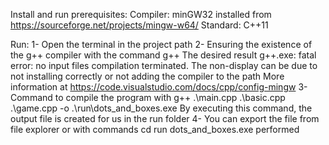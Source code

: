 Install and run
prerequisites:
Compiler: minGW32 installed from https://sourceforge.net/projects/mingw-w64/
Standard: C++11

Run:
1- Open the terminal in the project path
2- Ensuring the existence of the g++ compiler with the command
g++
The desired result
g++.exe: fatal error: no input files
compilation terminated.
The non-display can be due to not installing correctly or not adding the compiler to the path
More information at https://code.visualstudio.com/docs/cpp/config-mingw
3- Command to compile the program with
g++ .\main.cpp .\basic.cpp .\game.cpp -o .\run\dots_and_boxes.exe
By executing this command, the output file is created for us in the run folder
4- You can export the file from file explorer or with commands
cd run
dots_and_boxes.exe
performed